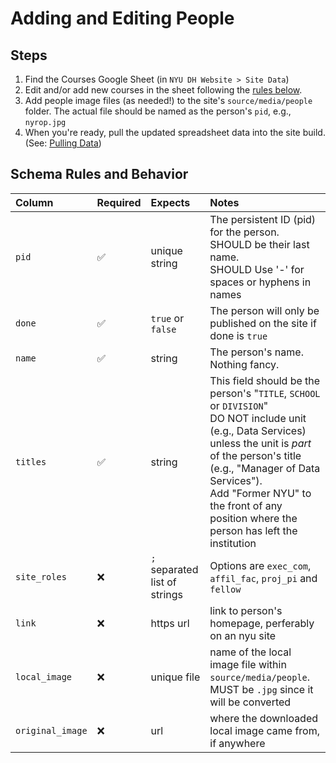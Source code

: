# Adding and Editing People

## Steps

1. Find the Courses Google Sheet (in `NYU DH Website > Site Data`)
2. Edit and/or add new courses in the sheet following the [rules below](#schema-rules-and-behavior).
3. Add people image files (as needed!) to the site's `source/media/people` folder. The actual file should be named as the person's `pid`, e.g., `nyrop.jpg`
4. When you're ready, pull the updated spreadsheet data into the site build. (See: [Pulling Data](pull-data-from-google-sheets.md))


## Schema Rules and Behavior

| Column           | Required | Expects                        | Notes                                                                                                                                                                                                                                                                                           |
| :--------------- | :------- | :----------------------------- | :---------------------------------------------------------------------------------------------------------------------------------------------------------------------------------------------------------------------------------------------------------------------------------------------- |
| `pid`            | ✅       | unique string                  | The persistent ID (pid) for the person.<br>SHOULD be their last name.<br>SHOULD Use '-' for spaces or hyphens in names                                                                                                                                                                          |
| `done`           | ✅       | `true` or `false`              | The person will only be published on the site if done is `true`                                                                                                                                                                                                                                 |
| `name`           | ✅       | string                         | The person's name. Nothing fancy.                                                                                                                                                                                                                                                               |
| `titles`         | ✅       | string                         | This field should be the person's "`TITLE`, `SCHOOL` or `DIVISION`"<br>DO NOT include unit (e.g., Data Services) unless the unit is _part_ of the person's title (e.g., "Manager of Data Services").<br>Add "Former NYU" to the front of any position where the person has left the institution |
| `site_roles`     | ❌       | `; ` separated list of strings | Options are `exec_com`, `affil_fac`, `proj_pi` and `fellow`                                                                                                                                                                                                                                     |
| `link`           | ❌       | https url                      | link to person's homepage, perferably on an nyu site                                                                                                                                                                                                                                            |
| `local_image`    | ❌       | unique file                    | name of the local image file within `source/media/people`.<br>MUST be `.jpg` since it will be converted                                                                                                                                                                                         |
| `original_image` | ❌       | url                            | where the downloaded local image came from, if anywhere                                                                                                                                                                                                                                         |
